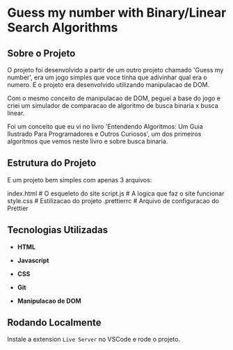 # Guess my number with Binary/Linear Search Algorithms

## Sobre o Projeto

O projeto foi desenvolvido a partir de um outro projeto chamado 'Guess my number', era um jogo simples que voce tinha que adivinhar qual era o numero. E o projeto era desenvolvido utilizando manipulacao de DOM.

Com o mesmo conceito de manipulacao de DOM, peguei a base do jogo e criei um simulador de comparacao de algoritmo de busca binaria x busca linear.

Foi um conceito que eu vi no livro 'Entendendo Algoritmos: Um Guia Ilustrado Para Programadores e Outros Curiosos', um dos primeiros algoritmos que vemos neste livro e sobre busca binaria.

## Estrutura do Projeto

E um projeto bem simples com apenas 3 arquivos:

index.html   # O esqueleto do site
script.js    # A logica que faz o site funcionar
style.css    # Estilizacao do projeto
.prettierrc  # Arquivo de configuracao do Prettier

## Tecnologias Utilizadas

- **HTML**
- **Javascript**
- **CSS**
- **Git**

- **Manipulacao de DOM**

## Rodando Localmente

Instale a extension ```Live Server``` no VSCode e rode o projeto.

